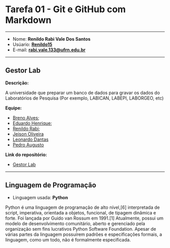 # Tarefa 01 - Git e GitHub com Markdown
* * *
* Nome: **Renildo Rabi Vale Dos Santos**
* Usúario: **[Renildo15](https://github.com/Renildo15)**
* E-mail: **<rabi.vale.133@ufrn.edu.br>**

* * *
## Gestor Lab

**Descrição:**

A universidade que preparar um banco de dados para gravar os dados do Laboratórios de Pesquisa (Por exemplo, LABICAN, LABEPI, LABORGEO, etc)

**Equipe:**

* [Breno Alves](https://github.com/brenolves); 
* [Eduardo Henrique](https://github.com/rickEDU);
* [Renildo Rabi](https://github.com/Renildo15);
* [Jeison Oliveira](https://github.com/jeisonoliver)
* [Leonardo Dantas](https://github.com/leonardodantas4)
* [Pedro Augusto](https://github.com/PedroAugustoMD)

**Link do repositório:**

* [Gestor Lab](https://github.com/Renildo15/Gestor-Lab)

* * *

## Linguagem de Programação

* Linguagem usada: **Python**

Python é uma linguagem de programação de alto nível,[6] interpretada de script, imperativa, orientada a objetos, funcional, de tipagem dinâmica e forte. Foi lançada por Guido van Rossum em 1991.[1] Atualmente, possui um modelo de desenvolvimento comunitário, aberto e gerenciado pela organização sem fins lucrativos Python Software Foundation. Apesar de várias partes da linguagem possuírem padrões e especificações formais, a linguagem, como um todo, não é formalmente especificada. 